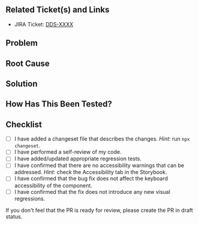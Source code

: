 <!-- Make sure PR name is like the following -->
<!-- DDS-XXXX [Component Name 1, Component Name 2] Fix ... -->

## Related Ticket(s) and Links

<!-- Uncomment and fill in the issue number below, if any. -->
<!-- Closes #XXX. -->

<!-- Fill in the links below, if applicable. -->

- JIRA Ticket: [DDS-XXXX](https://daikinsvoil.atlassian.net/browse/DDS-XXXX)

## Problem

<!-- Briefly describe the issue or bug that was identified. -->

## Root Cause

<!-- Describe the underlying cause of the problem. -->

## Solution

<!-- Explain the fix implemented to address the root cause of the problem. -->

## How Has This Been Tested?

<!-- Describe what automated tests you added or updated to verify the bug fix. -->

## Checklist

- [ ] I have added a changeset file that describes the changes.
      _Hint_: run `npx changeset`.
- [ ] I have performed a self-review of my code.
- [ ] I have added/updated appropriate regression tests.
- [ ] I have confirmed that there are no accessibility warnings that can be addressed.
      _Hint_: check the Accessibility tab in the Storybook.
- [ ] I have confirmed that the bug fix does not affect the keyboard accessibility of the component.
- [ ] I have confirmed that the fix does not introduce any new visual regressions.

<!-- Testing and linting are not in this checklist, as they are performed by GitHub Actions. -->

If you don't feel that the PR is ready for review, please create the PR in draft status.
